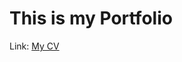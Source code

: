 # This is my Portfolio
Link: <a href="https://heydayle.github.io/Portfolio" target="_blank" >My CV</a>
